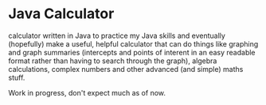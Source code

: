 # Java Calculator
calculator written in Java to practice my Java skills and eventually (hopefully) make a useful, helpful calculator that can do things like graphing and graph summaries (intercepts and points of interent in an easy readable format rather than having to search through the graph), algebra calculations, complex numbers and other advanced (and simple) maths stuff.

Work in progress, don't expect much as of now.
